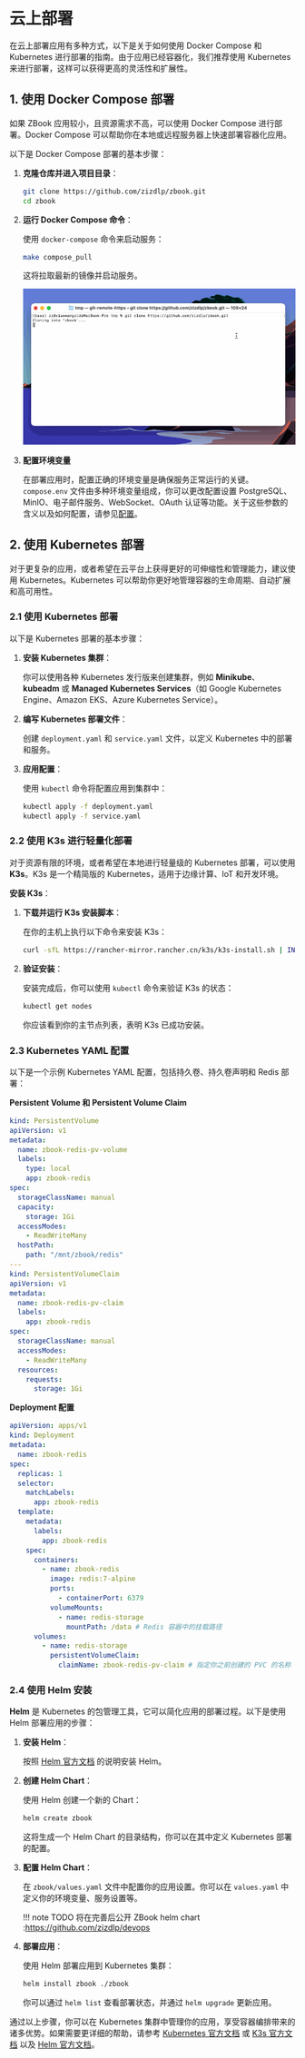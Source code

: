 # 云上部署

在云上部署应用有多种方式，以下是关于如何使用 Docker Compose 和 Kubernetes 进行部署的指南。由于应用已经容器化，我们推荐使用 Kubernetes 来进行部署，这样可以获得更高的灵活性和扩展性。

## 1. 使用 Docker Compose 部署

如果 ZBook 应用较小，且资源需求不高，可以使用 Docker Compose 进行部署。Docker Compose 可以帮助你在本地或远程服务器上快速部署容器化应用。

以下是 Docker Compose 部署的基本步骤：

1. **克隆仓库并进入项目目录**：

   ```bash
   git clone https://github.com/zizdlp/zbook.git
   cd zbook
   ```

2. **运行 Docker Compose 命令**：

   使用 `docker-compose` 命令来启动服务：

   ```bash
   make compose_pull
   ```

   这将拉取最新的镜像并启动服务。

   ![clone](./assets/clone.gif)

3. **配置环境变量**

   在部署应用时，配置正确的环境变量是确保服务正常运行的关键。`compose.env` 文件由多种环境变量组成，你可以更改配置设置 PostgreSQL、MinIO、电子邮件服务、WebSocket、OAuth 认证等功能。关于这些参数的含义以及如何配置，请参见[配置](使用/配置.md)。

## 2. 使用 Kubernetes 部署

对于更复杂的应用，或者希望在云平台上获得更好的可伸缩性和管理能力，建议使用 Kubernetes。Kubernetes 可以帮助你更好地管理容器的生命周期、自动扩展和高可用性。

### 2.1 使用 Kubernetes 部署

以下是 Kubernetes 部署的基本步骤：

1. **安装 Kubernetes 集群**：

   你可以使用各种 Kubernetes 发行版来创建集群，例如 **Minikube**、**kubeadm** 或 **Managed Kubernetes Services**（如 Google Kubernetes Engine、Amazon EKS、Azure Kubernetes Service）。

2. **编写 Kubernetes 部署文件**：

   创建 `deployment.yaml` 和 `service.yaml` 文件，以定义 Kubernetes 中的部署和服务。

3. **应用配置**：

   使用 `kubectl` 命令将配置应用到集群中：

   ```bash
   kubectl apply -f deployment.yaml
   kubectl apply -f service.yaml
   ```

### 2.2 使用 K3s 进行轻量化部署

对于资源有限的环境，或者希望在本地进行轻量级的 Kubernetes 部署，可以使用 **K3s**。K3s 是一个精简版的 Kubernetes，适用于边缘计算、IoT 和开发环境。

**安装 K3s**：

1. **下载并运行 K3s 安装脚本**：

   在你的主机上执行以下命令来安装 K3s：

   ```bash
   curl -sfL https://rancher-mirror.rancher.cn/k3s/k3s-install.sh | INSTALL_K3S_MIRROR=cn INSTALL_K3S_EXEC="--disable=traefik" sh -
   ```

2. **验证安装**：

   安装完成后，你可以使用 `kubectl` 命令来验证 K3s 的状态：

   ```bash
   kubectl get nodes
   ```

   你应该看到你的主节点列表，表明 K3s 已成功安装。

### 2.3 Kubernetes YAML 配置

以下是一个示例 Kubernetes YAML 配置，包括持久卷、持久卷声明和 Redis 部署：

**Persistent Volume 和 Persistent Volume Claim**

```yaml
kind: PersistentVolume
apiVersion: v1
metadata:
  name: zbook-redis-pv-volume
  labels:
    type: local
    app: zbook-redis
spec:
  storageClassName: manual
  capacity:
    storage: 1Gi
  accessModes:
    - ReadWriteMany
  hostPath:
    path: "/mnt/zbook/redis"
---
kind: PersistentVolumeClaim
apiVersion: v1
metadata:
  name: zbook-redis-pv-claim
  labels:
    app: zbook-redis
spec:
  storageClassName: manual
  accessModes:
    - ReadWriteMany
  resources:
    requests:
      storage: 1Gi
```

**Deployment 配置**

```yaml
apiVersion: apps/v1
kind: Deployment
metadata:
  name: zbook-redis
spec:
  replicas: 1
  selector:
    matchLabels:
      app: zbook-redis
  template:
    metadata:
      labels:
        app: zbook-redis
    spec:
      containers:
        - name: zbook-redis
          image: redis:7-alpine
          ports:
            - containerPort: 6379
          volumeMounts:
            - name: redis-storage
              mountPath: /data # Redis 容器中的挂载路径
      volumes:
        - name: redis-storage
          persistentVolumeClaim:
            claimName: zbook-redis-pv-claim # 指定你之前创建的 PVC 的名称
```

### 2.4 使用 Helm 安装

**Helm** 是 Kubernetes 的包管理工具，它可以简化应用的部署过程。以下是使用 Helm 部署应用的步骤：

1. **安装 Helm**：

   按照 [Helm 官方文档](https://helm.sh/docs/intro/install/) 的说明安装 Helm。

2. **创建 Helm Chart**：

   使用 Helm 创建一个新的 Chart：

   ```bash
   helm create zbook
   ```

   这将生成一个 Helm Chart 的目录结构，你可以在其中定义 Kubernetes 部署的配置。

3. **配置 Helm Chart**：

   在 `zbook/values.yaml` 文件中配置你的应用设置。你可以在 `values.yaml` 中定义你的环境变量、服务设置等。

    !!! note TODO
        将在完善后公开 ZBook helm chart :<https://github.com/zizdlp/devops>
4. **部署应用**：

   使用 Helm 部署应用到 Kubernetes 集群：

   ```bash
   helm install zbook ./zbook
   ```

   你可以通过 `helm list` 查看部署状态，并通过 `helm upgrade` 更新应用。


通过以上步骤，你可以在 Kubernetes 集群中管理你的应用，享受容器编排带来的诸多优势。如果需要更详细的帮助，请参考 [Kubernetes 官方文档](https://kubernetes.io/docs/home/) 或 [K3s 官方文档](https://rancher.com/docs/k3s/latest/en/) 以及 [Helm 官方文档](https://helm.sh/docs/intro/using_helm/)。
